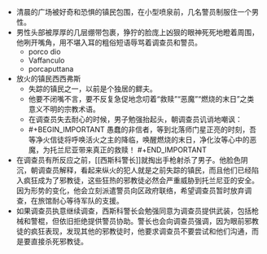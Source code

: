 - 清晨的广场被好奇和恐惧的镇民包围，在小型喷泉前，几名警员制服住一个男性。
- 男性头部被厚厚的几层绷带包裹，狰狞的脸庞上凶狠的眼神死死地瞪着周围，他咧开嘴角，用不堪入耳的粗俗短语辱骂着调查员和警员。
	- porco dio
	- Vaffanculo
	- porcaputtana
- 放火的镇民西西弗斯
	- 失踪的镇民之一，以前是个独居的鳏夫。
	- 他要不闭嘴不言，要不反复急促地念叨着“救赎”“恶魔”“燃烧的末日”之类意义不明的宗教术语。
	- 在调查员失去耐心的时候，男子勉强抬起头，朝调查员讥诮地嘲讽：
	-
	  #+BEGIN_IMPORTANT
	  愚蠢的非信者，等到北落师门星正亮的时刻，吾等净火信徒将呼唤活火之主的降临，唤醒燃烧的末日，净化汝等心中的恶魔，为托兰尼亚带来真正的救赎！
	  #+END_IMPORTANT
- 在调查员有所反应之前，[[西斯科警长]]就掏出手枪射杀了男子。他脸色阴沉，朝调查员解释，看起来纵火的犯人就是之前失踪的镇民，而且他们已经陷入疯狂成为了邪教徒，这些狂热的邪教徒必然会严重威胁到托兰尼亚的安全。因为形势的变化，他会立刻派遣警员向区政府联络，希望调查员暂时放弃调查，在旅馆耐心等待军队的支援。
- 如果调查员执意继续调查，西斯科警长会勉强同意为调查员提供武装，包括枪械和警棍，但依旧拒绝提供警员协助。警长也会向调查员强调，因为眼前邪教徒的疯狂表现，发现其他的邪教徒时，他要求调查员不要尝试和他们沟通，而是要直接杀死邪教徒。